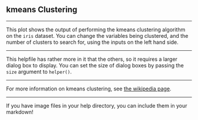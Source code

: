 ## kmeans Clustering

***
This plot shows the output of performing the kmeans clustering algorithm on the `iris` dataset. You can change the variables being clustered, and the number of clusters to search for, using the inputs on the left hand side.

***
This helpfile has rather more in it that the others, so it requires a larger dialog box to display. You can set the size of dialog boxes by passing the `size` argument to `helper()`.

***
For more information on kmeans clustering, see [the wikipedia page](https://en.wikipedia.org/wiki/K-means_clustering).

***
If you have image files in your help directory, you can include them in your markdown!

